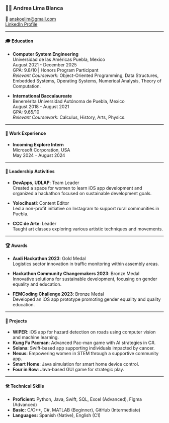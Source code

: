 ### 👩‍💻 Andrea Lima Blanca

📧 anskoelim@gmail.com  
[LinkedIn Profile](#)

---

#### 🎓 Education

- **Computer System Engineering**  
  Universidad de las Américas Puebla, Mexico  
  August 2021 - December 2025  
  GPA: 9.8/10 | Honors Program Participant  
  _Relevant Coursework:_ Object-Oriented Programming, Data Structures, Embedded Systems, Operating Systems, Numerical Analysis, Theory of Computation.

- **International Baccalaureate**  
  Benemérita Universidad Autónoma de Puebla, Mexico  
  August 2018 - August 2021  
  GPA: 9.65/10  
  _Relevant Coursework:_ Calculus, History, Arts, Physics.

---

#### 💼 Work Experience

- **Incoming Explore Intern**  
  Microsoft Corporation, USA  
  May 2024 - August 2024

---

#### 🌟 Leadership Activities

- **DevApps, UDLAP**: Team Leader  
  Created a space for women to learn iOS app development and organized a hackathon focused on sustainable development goals.

- **Yolocihuatl**: Content Editor  
  Led a non-profit initiative on Instagram to support rural communities in Puebla.

- **CCC de Arte**: Leader  
  Taught art classes exploring various artistic techniques and movements.

---

#### 🏆 Awards

- **Audi Hackathon 2023**: Gold Medal  
  Logistics sector innovation in traffic monitoring within assembly areas.

- **Hackathon Community Changemakers 2023**: Bronze Medal  
  Innovative solutions for sustainable development, focusing on gender equality and education.

- **FEMCoding Challenge 2023**: Bronze Medal  
  Developed an iOS app prototype promoting gender equality and quality education.

---

#### 🚀 Projects

- **WIPER**: iOS app for hazard detection on roads using computer vision and machine learning.
- **Kung Fu Pacman**: Advanced Pac-man game with AI strategies in C#.
- **Solana**: Swift-based app supporting individuals impacted by cancer.
- **Nexus**: Empowering women in STEM through a supportive community app.
- **Smart Home**: Java simulation for smart home device control.
- **Four in Row**: Java-based GUI game for strategic play.

---

#### 🛠 Technical Skills

- **Proficient:** Python, Java, Swift, SQL, Excel (Advanced), Figma (Advanced)
- **Basic:** C/C++, C#, MATLAB (Beginner), GitHub (Intermediate)
- **Languages:** Spanish (Native), English (C1)
